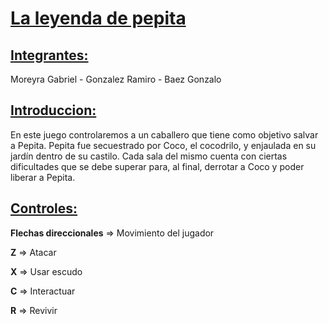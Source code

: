 <u><h1> La leyenda de pepita </h1></u>
<u><h2> Integrantes: </h2></u>
Moreyra Gabriel - Gonzalez Ramiro - Baez Gonzalo 

<u><h2>Introduccion:</h2></u>

En este juego controlaremos a un caballero que tiene como objetivo salvar a Pepita. Pepita fue secuestrado por Coco, el cocodrilo, y enjaulada en su jardín dentro de su castilo. Cada sala del mismo cuenta con ciertas dificultades que se debe superar para, al final, derrotar a Coco y poder liberar a Pepita.

<u><h2>Controles:</h2></u>

<b>Flechas direccionales</b> => Movimiento del jugador

<b>Z</b> => Atacar

<b>X</b> => Usar escudo

<b>C</b> => Interactuar

<b>R</b> => Revivir
